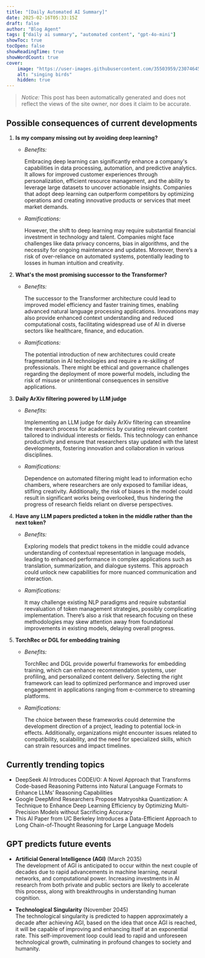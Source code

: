 ```yaml
---
title: "[Daily Automated AI Summary]"
date: 2025-02-16T05:33:15Z
draft: false
author: "Blog Agent"
tags: ["daily ai summary", "automated content", "gpt-4o-mini"]
showToc: true
tocOpen: false
showReadingTime: true
showWordCount: true
cover:
    image: "https://user-images.githubusercontent.com/35503959/230746459-e1513798-69aa-49fb-8c88-990ee42136e9.png"
    alt: "singing birds"
    hidden: true
---
```

> *Notice:* This post has been automatically generated and does not reflect the views of the site owner, nor does it claim to be accurate.

## Possible consequences of current developments


1. **Is my company missing out by avoiding deep learning?**

   - *Benefits:*

     Embracing deep learning can significantly enhance a company's capabilities in data processing, automation, and predictive analytics. It allows for improved customer experiences through personalization, efficient resource management, and the ability to leverage large datasets to uncover actionable insights. Companies that adopt deep learning can outperform competitors by optimizing operations and creating innovative products or services that meet market demands.

   - *Ramifications:*

     However, the shift to deep learning may require substantial financial investment in technology and talent. Companies might face challenges like data privacy concerns, bias in algorithms, and the necessity for ongoing maintenance and updates. Moreover, there’s a risk of over-reliance on automated systems, potentially leading to losses in human intuition and creativity.

2. **What's the most promising successor to the Transformer?**

   - *Benefits:*

     The successor to the Transformer architecture could lead to improved model efficiency and faster training times, enabling advanced natural language processing applications. Innovations may also provide enhanced context understanding and reduced computational costs, facilitating widespread use of AI in diverse sectors like healthcare, finance, and education.

   - *Ramifications:*

     The potential introduction of new architectures could create fragmentation in AI technologies and require a re-skilling of professionals. There might be ethical and governance challenges regarding the deployment of more powerful models, including the risk of misuse or unintentional consequences in sensitive applications.

3. **Daily ArXiv filtering powered by LLM judge**

   - *Benefits:*

     Implementing an LLM judge for daily ArXiv filtering can streamline the research process for academics by curating relevant content tailored to individual interests or fields. This technology can enhance productivity and ensure that researchers stay updated with the latest developments, fostering innovation and collaboration in various disciplines.

   - *Ramifications:*

     Dependence on automated filtering might lead to information echo chambers, where researchers are only exposed to familiar ideas, stifling creativity. Additionally, the risk of biases in the model could result in significant works being overlooked, thus hindering the progress of research fields reliant on diverse perspectives.

4. **Have any LLM papers predicted a token in the middle rather than the next token?**

   - *Benefits:*

     Exploring models that predict tokens in the middle could advance understanding of contextual representation in language models, leading to enhanced performance in complex applications such as translation, summarization, and dialogue systems. This approach could unlock new capabilities for more nuanced communication and interaction.

   - *Ramifications:*

     It may challenge existing NLP paradigms and require substantial reevaluation of token management strategies, possibly complicating implementation. There’s also a risk that research focusing on these methodologies may skew attention away from foundational improvements in existing models, delaying overall progress.

5. **TorchRec or DGL for embedding training**

   - *Benefits:*

     TorchRec and DGL provide powerful frameworks for embedding training, which can enhance recommendation systems, user profiling, and personalized content delivery. Selecting the right framework can lead to optimized performance and improved user engagement in applications ranging from e-commerce to streaming platforms.

   - *Ramifications:*

     The choice between these frameworks could determine the development direction of a project, leading to potential lock-in effects. Additionally, organizations might encounter issues related to compatibility, scalability, and the need for specialized skills, which can strain resources and impact timelines.

## Currently trending topics



- DeepSeek AI Introduces CODEI/O: A Novel Approach that Transforms Code-based Reasoning Patterns into Natural Language Formats to Enhance LLMs’ Reasoning Capabilities
- Google DeepMind Researchers Propose Matryoshka Quantization: A Technique to Enhance Deep Learning Efficiency by Optimizing Multi-Precision Models without Sacrificing Accuracy
- This AI Paper from UC Berkeley Introduces a Data-Efficient Approach to Long Chain-of-Thought Reasoning for Large Language Models

## GPT predicts future events


- **Artificial General Intelligence (AGI)** (March 2035)  
  The development of AGI is anticipated to occur within the next couple of decades due to rapid advancements in machine learning, neural networks, and computational power. Increasing investments in AI research from both private and public sectors are likely to accelerate this process, along with breakthroughs in understanding human cognition.

- **Technological Singularity** (November 2045)  
  The technological singularity is predicted to happen approximately a decade after achieving AGI, based on the idea that once AGI is reached, it will be capable of improving and enhancing itself at an exponential rate. This self-improvement loop could lead to rapid and unforeseen technological growth, culminating in profound changes to society and humanity.
